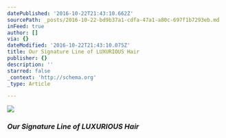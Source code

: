 ```yaml
---
datePublished: '2016-10-22T21:43:10.662Z'
sourcePath: _posts/2016-10-22-bd9b37a1-cdfa-47a1-a80c-697f1b7293eb.md
inFeed: true
author: []
via: {}
dateModified: '2016-10-22T21:43:10.075Z'
title: Our Signature Line of LUXURIOUS Hair
publisher: {}
description: ''
starred: false
_context: 'http://schema.org'
_type: Article

---
```

![](https://the-grid-user-content.s3-us-west-2.amazonaws.com/515f9c92-97dc-4fec-ad05-c2120f61a94a.jpg)

### _**Our Signature Line of LUXURIOUS Hair**_
